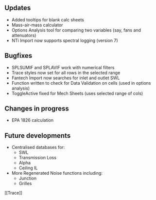 ## Updates
- Added tooltips for blank calc sheets
- Mass-air-mass calculator 
- Options Analysis tool for comparing two variables (say, fans and attenuators)
- NTi Import now supports spectral logging (version 7)

## Bugfixes
-   SPLSUMIF and SPLAVIF work with numerical filters
-   Trace styles now set for all rows in the selected range
-   Fantech Import now searches for inlet and outlet SWL
-   Function written to check for Data Validation on cells (used in options analysis)
-   ToggleActive fixed for Mech Sheets (uses selected range of cols)

## Changes in progress
-   EPA 1826 calculation

## Future developments
-   Centralised databases for:
    -   SWL
    -   Transmission Loss
    -   Alpha
    -   Ceiling IL
-   More Regenerated Noise functions including:
    -   Junction
    -   Grilles

[[Trace]]